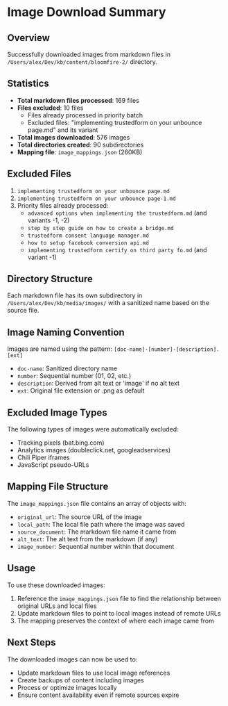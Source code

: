 # Image Download Summary

## Overview
Successfully downloaded images from markdown files in `/Users/alex/Dev/kb/content/bloomfire-2/` directory.

## Statistics
- **Total markdown files processed**: 169 files
- **Files excluded**: 10 files
  - Files already processed in priority batch
  - Excluded files: "implementing trustedform on your unbounce page.md" and its variant
- **Total images downloaded**: 576 images
- **Total directories created**: 90 subdirectories
- **Mapping file**: `image_mappings.json` (260KB)

## Excluded Files
1. `implementing trustedform on your unbounce page.md`
2. `implementing trustedform on your unbounce page-1.md`
3. Priority files already processed:
   - `advanced options when implementing the trustedform.md` (and variants -1, -2)
   - `step by step guide on how to create a bridge.md`
   - `trustedform consent language manager.md`
   - `how to setup facebook conversion api.md`
   - `implementing trustedform certify on third party fo.md` (and variant -1)

## Directory Structure
Each markdown file has its own subdirectory in `/Users/alex/Dev/kb/media/images/` with a sanitized name based on the source file.

## Image Naming Convention
Images are named using the pattern: `[doc-name]-[number]-[description].[ext]`
- `doc-name`: Sanitized directory name
- `number`: Sequential number (01, 02, etc.)
- `description`: Derived from alt text or 'image' if no alt text
- `ext`: Original file extension or .png as default

## Excluded Image Types
The following types of images were automatically excluded:
- Tracking pixels (bat.bing.com)
- Analytics images (doubleclick.net, googleadservices)
- Chili Piper iframes
- JavaScript pseudo-URLs

## Mapping File Structure
The `image_mappings.json` file contains an array of objects with:
- `original_url`: The source URL of the image
- `local_path`: The local file path where the image was saved
- `source_document`: The markdown file name it came from
- `alt_text`: The alt text from the markdown (if any)
- `image_number`: Sequential number within that document

## Usage
To use these downloaded images:
1. Reference the `image_mappings.json` file to find the relationship between original URLs and local files
2. Update markdown files to point to local images instead of remote URLs
3. The mapping preserves the context of where each image came from

## Next Steps
The downloaded images can now be used to:
- Update markdown files to use local image references
- Create backups of content including images
- Process or optimize images locally
- Ensure content availability even if remote sources expire